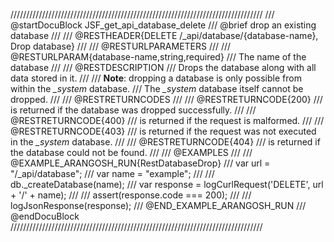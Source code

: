 ////////////////////////////////////////////////////////////////////////////////
/// @startDocuBlock JSF_get_api_database_delete
/// @brief drop an existing database
///
/// @RESTHEADER{DELETE /_api/database/{database-name}, Drop database}
///
/// @RESTURLPARAMETERS
///
/// @RESTURLPARAM{database-name,string,required}
/// The name of the database
///
/// @RESTDESCRIPTION
/// Drops the database along with all data stored in it.
///
/// **Note**: dropping a database is only possible from within the *_system* database.
/// The *_system* database itself cannot be dropped.
///
/// @RESTRETURNCODES
///
/// @RESTRETURNCODE{200}
/// is returned if the database was dropped successfully.
///
/// @RESTRETURNCODE{400}
/// is returned if the request is malformed.
///
/// @RESTRETURNCODE{403}
/// is returned if the request was not executed in the *_system* database.
///
/// @RESTRETURNCODE{404}
/// is returned if the database could not be found.
///
/// @EXAMPLES
///
/// @EXAMPLE_ARANGOSH_RUN{RestDatabaseDrop}
///     var url = "/_api/database";
///     var name = "example";
///
///     db._createDatabase(name);
///     var response = logCurlRequest('DELETE', url + '/' + name);
///
///     assert(response.code === 200);
///
///     logJsonResponse(response);
/// @END_EXAMPLE_ARANGOSH_RUN
/// @endDocuBlock
////////////////////////////////////////////////////////////////////////////////